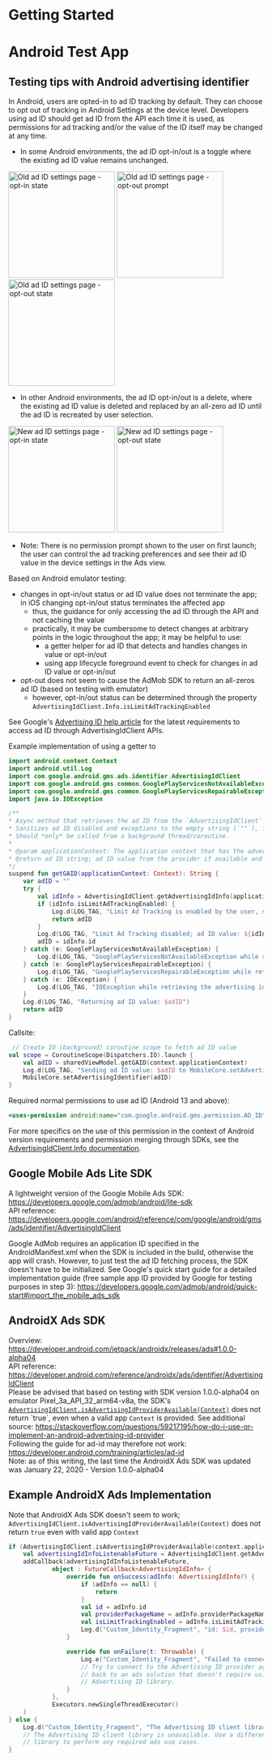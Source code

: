 # Getting Started

# Android Test App
## Testing tips with Android advertising identifier
In Android, users are opted-in to ad ID tracking by default. They can choose to opt out of tracking in Android Settings at the device level.
Developers using ad ID should get ad ID from the API each time it is used, as permissions for ad tracking and/or the value of the ID itself may be changed at any time.
- In some Android environments, the ad ID opt-in/out is a toggle where the existing ad ID value remains unchanged.

[<img src="./assets/old_adid_setting_optin.png" alt="Old ad ID settings page - opt-in state" width="210"/>](./assets/old_adid_setting_optin.png)
[<img src="./assets/old_adid_setting_optout_prompt.png" alt="Old ad ID settings page - opt-out prompt" width="210"/>](./assets/old_adid_setting_optout_prompt.png)
[<img src="./assets/old_adid_setting_optout.png" alt="Old ad ID settings page - opt-out state" width="210"/>](./assets/old_adid_setting_optout.png)

- In other Android environments, the ad ID opt-in/out is a delete, where the existing ad ID value is deleted and replaced by an all-zero ad ID until the ad ID is recreated by user selection.

[<img src="./assets/new_adid_setting_optin.png" alt="New ad ID settings page - opt-in state" width="210"/>](./assets/new_adid_setting_optin.png)
[<img src="./assets/new_adid_setting_optout.png" alt="New ad ID settings page - opt-out state" width="210"/>](./assets/new_adid_setting_optout.png)


- Note: There is no permission prompt shown to the user on first launch; the user can control the ad tracking preferences and see their ad ID value in the device settings in the Ads view.

Based on Android emulator testing:
- changes in opt-in/out status or ad ID value does not terminate the app; in iOS changing opt-in/out status terminates the affected app
    - thus, the guidance for only accessing the ad ID through the API and not caching the value
    - practically, it may be cumbersome to detect changes at arbitrary points in the logic throughout the app;
    it may be helpful to use:
        - a getter helper for ad ID that detects and handles changes in value or opt-in/out
        - using app lifecycle foreground event to check for changes in ad ID value or opt-in/out
- opt-out does not seem to cause the AdMob SDK to return an all-zeros ad ID (based on testing with emulator)
    - however, opt-in/out status can be determined through the property `AdvertisingIdClient.Info.isLimitAdTrackingEnabled`

See Google's [Advertising ID help article](https://support.google.com/googleplay/android-developer/answer/6048248?hl=en) for the latest requirements to access ad ID through AdvertisingIdClient APIs.

Example implementation of using a getter to 
```kotlin
import android.content.Context
import android.util.Log
import com.google.android.gms.ads.identifier.AdvertisingIdClient
import com.google.android.gms.common.GooglePlayServicesNotAvailableException
import com.google.android.gms.common.GooglePlayServicesRepairableException
import java.io.IOException

/**
* Async method that retrieves the ad ID from the `AdvertisingIdClient` (from Google's gms.ads SDK).
* Sanitizes ad ID disabled and exceptions to the empty string (`""`), for easy use with `MobileCore` ad ID APIs.
* Should *only* be called from a background thread/coroutine.
*
* @param applicationContext: The application context that has the advertising ID provider to obtain the ad ID from.
* @return ad ID string; ad ID value from the provider if available and tracking is allowed, empty string otherwise.
*/
suspend fun getGAID(applicationContext: Context): String {
    var adID = ""
    try {
        val idInfo = AdvertisingIdClient.getAdvertisingIdInfo(applicationContext)
        if (idInfo.isLimitAdTrackingEnabled) {
            Log.d(LOG_TAG, "Limit Ad Tracking is enabled by the user, setting ad ID to \"\"")
            return adID
        }
        Log.d(LOG_TAG, "Limit Ad Tracking disabled; ad ID value: ${idInfo.id}")
        adID = idInfo.id
    } catch (e: GooglePlayServicesNotAvailableException) {
        Log.d(LOG_TAG, "GooglePlayServicesNotAvailableException while retrieving the advertising identifier ${e.localizedMessage}")
    } catch (e: GooglePlayServicesRepairableException) {
        Log.d(LOG_TAG, "GooglePlayServicesRepairableException while retrieving the advertising identifier ${e.localizedMessage}")
    } catch (e: IOException) {
        Log.d(LOG_TAG, "IOException while retrieving the advertising identifier ${e.localizedMessage}")
    }
    Log.d(LOG_TAG, "Returning ad ID value: $adID")
    return adID
}
```
Callsite:
```kotlin
 // Create IO (background) coroutine scope to fetch ad ID value
val scope = CoroutineScope(Dispatchers.IO).launch {
    val adID = sharedViewModel.getGAID(context.applicationContext)
    Log.d(LOG_TAG, "Sending ad ID value: $adID to MobileCore.setAdvertisingIdentifier")
    MobileCore.setAdvertisingIdentifier(adID)
}
```

Required normal permissions to use ad ID (Android 13 and above):
```xml
<uses-permission android:name="com.google.android.gms.permission.AD_ID"/>
```
For more specifics on the use of this permission in the context of Android version requirements and permission merging through SDKs, see the [AdvertisingIdClient.Info documentation](https://developers.google.com/android/reference/com/google/android/gms/ads/identifier/AdvertisingIdClient.Info).




## Google Mobile Ads Lite SDK
A lightweight version of the Google Mobile Ads SDK: https://developers.google.com/admob/android/lite-sdk  
API reference: https://developers.google.com/android/reference/com/google/android/gms/ads/identifier/AdvertisingIdClient

Google AdMob requires an application ID specified in the AndroidManifest.xml when the SDK is included in the build, otherwise the app will crash. However, to just test the ad ID fetching process, the SDK doesn't have to be initialized. See Google's quick start guide for a detailed implementation guide (free sample app ID provided by Google for testing purposes in step 3): https://developers.google.com/admob/android/quick-start#import_the_mobile_ads_sdk

## AndroidX Ads SDK
Overview: https://developer.android.com/jetpack/androidx/releases/ads#1.0.0-alpha04  
API reference: https://developer.android.com/reference/androidx/ads/identifier/AdvertisingIdClient  
Please be advised that based on testing with SDK version 1.0.0-alpha04 on emulator Pixel_3a_API_32_arm64-v8a, the SDK's [`AdvertisingIdClient.isAdvertisingIdProviderAvailable(Context)`](https://developer.android.com/reference/androidx/ads/identifier/AdvertisingIdClient#isAdvertisingIdProviderAvailable(android.content.Context)) does not return `true`, even when a valid app `Context` is provided. See additional source: https://stackoverflow.com/questions/59217195/how-do-i-use-or-implement-an-android-advertising-id-provider  
Following the guide for ad-id may therefore not work: https://developer.android.com/training/articles/ad-id  
Note: as of this writing, the last time the AndroidX Ads SDK was updated was January 22, 2020 - Version 1.0.0-alpha04

## Example AndroidX Ads Implementation
Note that AndroidX Ads SDK doesn't seem to work; `AdvertisingIdClient.isAdvertisingIdProviderAvailable(Context)` does not return `true` even with valid app `Context`
```kotlin
if (AdvertisingIdClient.isAdvertisingIdProviderAvailable(context.applicationContext)) {
    val advertisingIdInfoListenableFuture = AdvertisingIdClient.getAdvertisingIdInfo(context.applicationContext)
    addCallback(advertisingIdInfoListenableFuture,
            object : FutureCallback<AdvertisingIdInfo> {
                override fun onSuccess(adInfo: AdvertisingIdInfo?) {
                    if (adInfo == null) {
                        return
                    }
                    val id = adInfo.id
                    val providerPackageName = adInfo.providerPackageName
                    val isLimitTrackingEnabled = adInfo.isLimitAdTrackingEnabled
                    Log.d("Custom_Identity_Fragment", "id: $id, providerPackageName: $providerPackageName, isLimitTrackingEnabled: $isLimitTrackingEnabled")
                }

                override fun onFailure(t: Throwable) {
                    Log.e("Custom_Identity_Fragment", "Failed to connect to Advertising ID provider: $t")
                    // Try to connect to the Advertising ID provider again, or fall
                    // back to an ads solution that doesn't require using the
                    // Advertising ID library.
                }
            },
            Executors.newSingleThreadExecutor()
    )
} else {
    Log.d("Custom_Identity_Fragment", "The Advertising ID client library is unavailable.")
    // The Advertising ID client library is unavailable. Use a different
    // library to perform any required ads use cases.
}
```